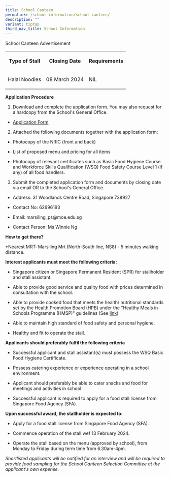 ```yaml
---
title: School Canteen
permalink: /school-information/school-canteen/
description: ""
variant: tiptap
third_nav_title: School Information
---
```

<p>School Canteen Advertisement</p><table><tbody><tr><th rowspan="1" colspan="1"><p>Type of Stall</p></th><th rowspan="1" colspan="1"><p>Closing Date</p></th><th rowspan="1" colspan="1"><p>Requirements</p></th></tr><tr><td rowspan="1" colspan="1"><p>Halal Noodles</p></td><td rowspan="1" colspan="1"><p>08 March 2024</p></td><td rowspan="1" colspan="1"><p>NIL</p></td></tr></tbody></table><p><strong>Application Procedure</strong></p><ol data-tight="true" class="tight"><li><p>Download and complete the application form. You may also request for a hardcopy from the School's General Office.</p></li></ol><ul data-tight="true" class="tight"><li><p><a href="/files/Application_Form_for_canteen.pdf" rel="noopener noreferrer nofollow" target="_blank">Application Form</a></p></li></ul><ol start="2" data-tight="true" class="tight"><li><p>Attached the following documents together with the application form:</p></li></ol><ul data-tight="true" class="tight"><li><p>Photocopy of the NRIC (front and back)</p></li><li><p>List of proposed menu and pricing for all items</p></li><li><p>Photocopy of relevant certificates such as Basic Food Hygiene Course and Workforce Skills Qualification (WSQ) Food Safety Course Level 1 (if any) of all food handlers.</p></li></ul><ol start="3" data-tight="true" class="tight"><li><p>Submit the completed application form and documents by closing date via email OR to the School's General Office.</p></li></ol><ul data-tight="true" class="tight"><li><p>Address: 31 Woodlands Centre Road, Singapore 738927</p></li><li><p>Contact No: 62696193</p></li><li><p>Email: marsiling_ps@moe.edu.sg</p></li><li><p>Contact Person: Ms Winnie Ng</p></li></ul><p><strong>How to get there?</strong></p><p>*Nearest MRT: Marsiling Mrt (North-South line, NS8) - 5 minutes walking distance.</p><p><strong>Interest applicants must meet the following criteria:</strong></p><ul data-tight="true" class="tight"><li><p>Singapore citizen or Singapore Permanent Resident (SPR) for stallholder and stall assistant.</p></li><li><p>Able to provide good service and quality food with prices determined in consultation with the school.</p></li><li><p>Able to provide cooked food that meets the health/ nutritional standards set by the Health Promotion Board (HPB) under the "Healthy Meals in Schools Programme (HMSP)" guidelines (See <a href="https://www.hpb.gov.sg/schools/school-programmes/healthy-meals-in-schools-programme" rel="noopener noreferrer nofollow" target="_blank">link</a>)</p></li><li><p>Able to maintain high standard of food safety and personal hygiene.</p></li><li><p>Healthy and fit to operate the stall.</p></li></ul><p><strong>Applicants should preferably fulfil the following criteria</strong></p><ul data-tight="true" class="tight"><li><p>Successful applicant and stall assistant(s) must possess the WSQ Basic Food Hygiene Certificate.</p></li><li><p>Possess catering experience or experience operating in a school environment.</p></li><li><p>Applicant should preferably be able to cater snacks and food for meetings and activities in school.</p></li><li><p>Successful applicant is required to apply for a food stall license from Singapore Food Agency (SFA).</p></li></ul><p><strong>Upon successful award, the stallholder is expected to:</strong></p><ul data-tight="true" class="tight"><li><p>Apply for a food stall license from Singapore Food Agency (SFA).</p></li><li><p>Commence operation of the stall wef 13 February 2024.</p></li><li><p>Operate the stall based on the menu (approved by school), from Monday to Friday during term time from 6.30am-4pm.</p></li></ul><p><em>Shortlisted applicants will be notified for an interview and will be required to provide food sampling for the School Canteen Selection Committee at the applicant's own expense.</em></p>